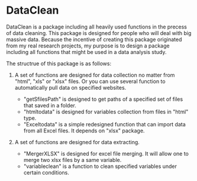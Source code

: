 # DataClean
DataClean is a package including all heavily used functions in the precess of data cleaning. This package is designed for people who will deal with big massive data. Because the incentive of creating this package originated from my real research projects, my purpose is to design a package including all functions that might be used in a data analysis study. 

The structrue of this package is as follows:

1. A set of functions are designed for data collection no matter from "html", "xls" or "xlsx" files. Or you can use several function to automatically pull data on specified websites.  

    * "getSfilesPath" is designed to get paths of a specified set of files that saved in a folder. 
    * "htmltodata" is designed for variables collection from files in "html" type. 
    * "Exceltodata" is a simple redesigned function that can import data from all Excel files. It depends on "xlsx" package.

2. A set of functions are designed for data extracting. 

    * "MergerXLSX" is designed for excel file merging. It will allow one to merge two xlsx files by a same variable. 
    * "variableclean" is a function to clean specified variables under certain conditions. 

